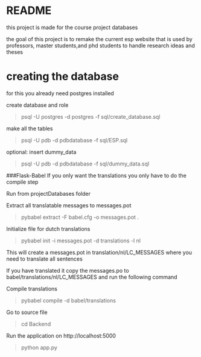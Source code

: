 # README #
this project is made for the course project databases

the goal of this project is to remake the current esp website that is used by professors, master students,and phd students to handle research ideas and theses

# creating the database #

for this you already need postgres installed

create database and role
> psql -U postgres -d postgres -f sql/create_database.sql

make all the tables

> psql -U pdb -d pdbdatabase -f sql/ESP.sql

optional: insert dummy_data

> psql -U pdb -d pdbdatabase -f sql/dummy_data.sql


###Flask-Babel
 If you only want the translations you only have to do the compile step
 
 Run from projectDatabases folder

Extract all translatable messages to messages.pot
>pybabel extract -F babel.cfg -o messages.pot .

Initialize file for dutch translations

>pybabel init -i messages.pot -d translations -l nl

This will create a messages.pot in translation/nl/LC_MESSAGES where you need to translate all sentences

If you have translated it copy the messages.po to babel/translations/nl/LC_MESSAGES and run the following command

Compile translations

>pybabel compile -d babel/translations

Go to source file

>cd Backend

Run the application on http://localhost:5000
>python app.py
